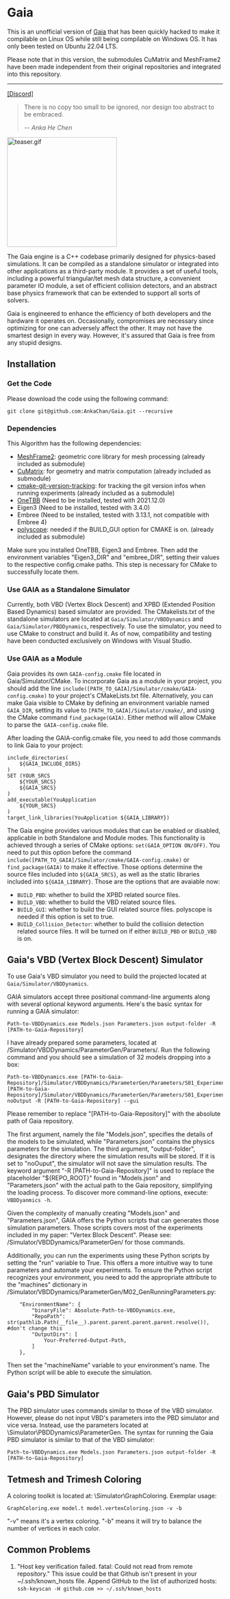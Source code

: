 # Gaia

This is an unofficial version of [Gaia](https://github.com/AnkaChan/Gaia) that has been quickly hacked to make it compilable on Linux OS while still being compilable on Windows OS. It has only been tested on Ubuntu 22.04 LTS.

Please note that in this version, the submodules CuMatrix and MeshFrame2 have been made independent from their original repositories and integrated into this repository.

---

[\[Discord\]](https://discord.gg/BRRaSmRpkm "Gaia Engine")
> There is no copy too small to be ignored, nor design too abstract to be embraced.
>
> -- <cite>Anka He Chen</cite>

<img alt="teaser.gif" src="https://github.com/AnkaChan/Gaia/blob/main/teaser.gif?raw=true" data-hpc="true" class="Box-sc-g0xbh4-0 kzRgrI" height="256px">

The Gaia engine is a C++ codebase primarily designed for physics-based simulations. It can be compiled as a standalone simulator or integrated into other applications as a third-party module.
It provides a set of useful tools, including a powerful triangular/tet mesh data structure, a convenient parameter IO module, a set of efficient collision detectors, and an abstract base physics framework that can be extended to support all sorts of solvers.

Gaia is engineered to enhance the efficiency of both developers and the hardware it operates on. Occasionally, compromises are necessary since optimizing for one can adversely affect the other. It may not have the smartest design in every way. However, it's assured that Gaia is free from any stupid designs.

## Installation

### Get the Code
Please download the code using  the following command:
```
git clone git@github.com:AnkaChan/Gaia.git --recursive
```

### Dependencies
This Algorithm has the following dependencies:
- [MeshFrame2](https://github.com/AnkaChan/MeshFrame2): geometric core library for mesh processing (already included as submodule)
- [CuMatrix](https://github.com/AnkaChan/CuMatrix/tree/main): for geometry and matrix computation (already included as submodule)
- [cmake-git-version-tracking](https://github.com/andrew-hardin/cmake-git-version-tracking): for tracking the git version infos when running experiments (already included as a submodule)
- [OneTBB](https://www.intel.com/content/www/us/en/developer/articles/tool/oneapi-standalone-components.html#onetbb) (Need to be installed, tested with 2021.12.0)
- Eigen3 (Need to be installed, tested with 3.4.0)
- Embree (Need to be installed, tested with 3.13.1, not compatible with Embree 4)
- [polyscope](https://github.com/nmwsharp/polyscope): needed if the BUILD_GUI option for CMAKE is on. (already included as submodule)

Make sure you installed OneTBB, Eigen3 and Embree. Then add the environment variables "Eigen3_DIR" and "embree_DIR", setting their values to the respective config.cmake paths. This step is necessary for CMake to successfully locate them.

### Use GAIA as a Standalone Simulator
Currently, both VBD (Vertex Block Descent) and XPBD (Extended Position Based Dynamics) based simulator are provided. The CMakelists.txt of the standalone simulators are located at ```Gaia/Simulator/VBDDynamics``` and ```Gaia/Simulator/PBDDynamics```, respectively. To use the simulator, you need to
use CMake to construct and build it. As of now, compatibility and testing have been conducted exclusively on Windows with Visual Studio.

### Use GAIA as a Module
Gaia provides its own ```GAIA-config.cmake``` file located in Gaia/Simulator/CMake. To incorporate Gaia as a module in your project, you should add the line ```include([PATH_TO_GAIA]/Simulator/cmake/GAIA-config.cmake)``` to your project's CMakeLists.txt file. Alternatively, you can make Gaia visible to CMake by defining an environment variable named ```GAIA_DIR```, setting its value to ```[PATH_TO_GAIA]/Simulator/cmake/```, and using the CMake command ```find_package(GAIA)```. Either method will allow CMake to parse the``` GAIA-config.cmake``` file.

After loading the GAIA-config.cmake file, you need to add those commands to link Gaia to your project:
```
include_directories(
	${GAIA_INCLUDE_DIRS}
)
SET (YOUR_SRCS
	${YOUR_SRCS}
	${GAIA_SRCS}
)
add_executable(YouApplication
	${YOUR_SRCS}
)
target_link_libraries(YouApplication ${GAIA_LIBRARY})
```

The Gaia engine provides various modules that can be enabled or disabled, applicable in both Standalone and Module modes. This functionality is achieved through a series of CMake options:
```set(GAIA_OPTION ON/OFF)```.
You need to put this option before the command ```include([PATH_TO_GAIA]/Simulator/cmake/GAIA-config.cmake)``` or ```find_package(GAIA)``` to make it effective.
Those options determine the source files included into ```${GAIA_SRCS}```, as well as the static libraries included into ```${GAIA_LIBRARY}```.
Those are the options that are avaiable now:
- ```BUILD_PBD```: whether to build the XPBD related source files.
- ```BUILD_VBD```: whether to build the VBD related source files.
- ```BUILD_GUI```: whether to build the GUI related source files. polyscope is needed if this option is set to true.
- ```BUILD_Collision_Detector```: whether to build the collision detection related source files. It will be turned on if either ```BUILD_PBD``` or ```BUILD_VBD``` is on.

## Gaia's VBD (Vertex Block Descent) Simulator

To use Gaia's VBD simulator you need to build the projected located at ```Gaia/Simulator/VBDDynamics```.

GAIA simulators accept three positional command-line arguments along with several optional keyword arguments. Here's the basic syntax for running a GAIA simulator:
```
Path-to-VBDDynamics.exe Models.json Parameters.json output-folder -R [PATH-to-Gaia-Repository]
```
I have already prepared some parameters, located at /Simulator/VBDDynamics/ParameterGen/Parameters/. Run the following command and you should see a simulation of 32 models dropping into a box:
```
Path-to-VBDDynamics.exe [PATH-to-Gaia-Repository]/Simulator/VBDDynamics/ParameterGen/Parameters/S01_Experiment_HybridModelsDrop_sequentiallyAppea/S01_Experiment_HybridModelsDrop_sequentiallyAppear/Models.json [PATH-to-Gaia-Repository]/Simulator/VBDDynamics/ParameterGen/Parameters/S01_Experiment_HybridModelsDrop_sequentiallyAppea/S01_Experiment_HybridModelsDrop_sequentiallyAppear/Parameters.json noOutput -R [PATH-to-Gaia-Repository] --gui
```

Please remember to replace "[PATH-to-Gaia-Repository]" with the absolute path of Gaia repository.

The first argument, namely the file "Models.json", specifies the details of the models to be simulated, while "Parameters.json" contains the physics parameters for the simulation. The third argument, "output-folder", designates the directory where the simulation results will be stored. If it is set to "noOuput", the simulator will not save the simulation results.
The keyword argument "-R [PATH-to-Gaia-Repository]" is used to replace the placeholder "${REPO_ROOT}" found in "Models.json" and "Parameters.json" with the actual path to the Gaia repository, simplifying the loading process. To discover more command-line options, execute:
```VBDDyanmics -h```.

Given the complexity of manually creating "Models.json" and "Parameters.json", GAIA offers the Python scripts that can generates those simulation parameters. Those scripts covers most of the experiments included in my paper: "Vertex Block Descent". Please see: /Simulator/VBDDynamics/ParameterGen/ for those commands.

Additionally, you can run the experiments using these Python scripts by setting the "run" variable to True. This offers a more intuitive way to tune parameters and automate your experiments.  To ensure the Python script recognizes your environment, you need to add the appropriate attribute to the "machines" dictionary in /Simulator/VBDDynamics/ParameterGen/M02_GenRunningParameters.py:
```
    "EnvironmentName": {
        "binaryFile": Absolute-Path-to-VBDDynamics.exe,
        "RepoPath": str(pathlib.Path(__file__).parent.parent.parent.parent.resolve()), #don't change this
        "OutputDirs": [
            Your-Preferred-Output-Path,
        ]
    },
```
Then set the "machineName" variable to your environment's name. The Python script will be able to execute the simulation.

## Gaia's PBD Simulator
The PBD simulator uses commands similar to those of the VBD simulator. However, please do not input VBD's parameters into the PBD simulator and vice versa. Instead, use the parameters located at \Simulator\PBDDynamics\ParameterGen. The syntax for running the Gaia PBD simulator is similar to that of the VBD simulator:
```
Path-to-VBDDynamics.exe Models.json Parameters.json output-folder -R [PATH-to-Gaia-Repository]
```
## Tetmesh and Trimesh Coloring
A coloring toolkit is located at: \Simulator\GraphColoring.
Exemplar usage:
```
GraphColoring.exe model.t model.vertexColoring.json -v -b
```
"-v" means it's a vertex coloring. "-b" means it will try to balance the number of vertices in each color.

## Common Problems
1. "Host key verification failed. fatal: Could not read from remote repository."
This issue could be that Github isn't present in your ~/.ssh/known_hosts file.
Append GitHub to the list of authorized hosts:
```ssh-keyscan -H github.com >> ~/.ssh/known_hosts```

